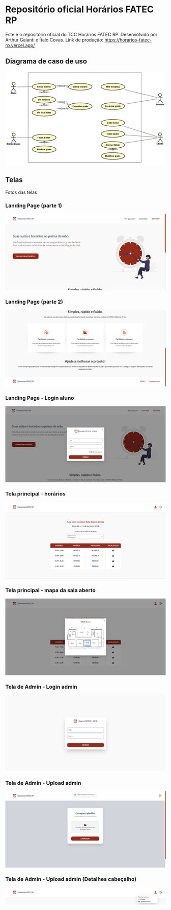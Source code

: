 # Repositório oficial Horários FATEC RP

Este é o repositório oficial do TCC Horários FATEC RP.
Desenvolvido por Arthur Galanti e Ítalo Covas.
Link de produção: https://horarios-fatec-rp.vercel.app/

## Diagrama de caso de uso

![Diagrama de caso de uso](docs/img/diagrama.png)

## Telas

Fotos das telas

### Landing Page (parte 1)

![alt text](<docs/img/main 1.png>)

### Landing Page (parte 2)

![alt text](<docs/img/main 2.png>)

### Landing Page - Login aluno

![alt text](<docs/img/login main.png>)

### Tela principal - horários

![alt text](<docs/img/classes dash.png>)

### Tela principal - mapa da sala aberto

![alt text](<docs/img/classes map.png>)

### Tela de Admin - Login admin

![alt text](<docs/img/login admin.png>)

### Tela de Admin - Upload admin

![alt text](<docs/img/admin classes.png>)

### Tela de Admin - Upload admin (Detalhes cabeçalho)

![alt text](<docs/img/header classes open.png>)
